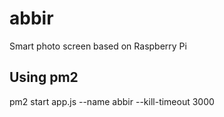 # abbir
Smart photo screen based on Raspberry Pi

## Using pm2 
pm2 start app.js --name abbir --kill-timeout 3000
